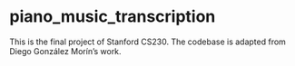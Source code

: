 # piano_music_transcription

This is the final project of Stanford CS230. The codebase is adapted from  Diego González Morín’s work. 
